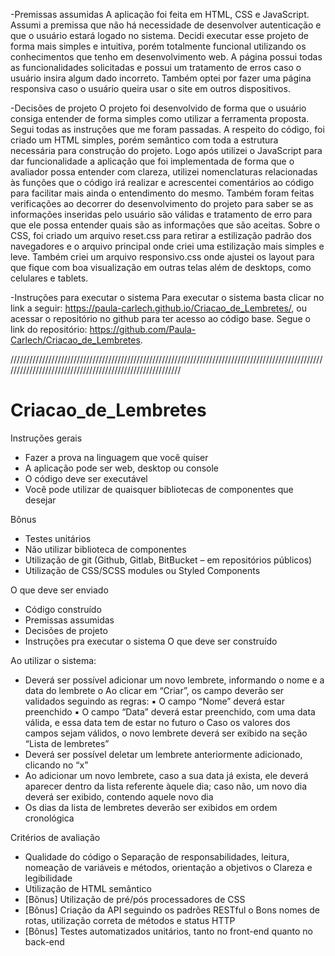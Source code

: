 -Premissas assumidas
A aplicação foi feita em HTML, CSS e JavaScript.
Assumi a premissa que não há necessidade de desenvolver autenticação e que o usuário estará logado no sistema.
Decidi executar esse projeto de forma mais simples e intuitiva, porém totalmente funcional utilizando os conhecimentos que tenho em desenvolvimento web. A página possui todas as funcionalidades solicitadas e possui um tratamento de erros caso o usuário insira algum dado incorreto. Também optei por fazer uma página responsiva caso o usuário queira usar o site em outros dispositivos.

-Decisões de projeto
O projeto foi desenvolvido de forma que o usuário consiga entender de forma simples como utilizar a ferramenta proposta. Segui todas as instruções que me foram passadas. 
A respeito do código, foi criado um HTML simples, porém semântico com toda a estrutura necessária para construção do projeto. Logo após utilizei o JavaScript para dar funcionalidade a aplicação que foi implementada de forma que o avaliador possa entender com clareza, utilizei nomenclaturas relacionadas às funções que o código irá realizar e acrescentei comentários ao código para facilitar mais ainda o entendimento do mesmo. Também foram feitas verificações ao decorrer do desenvolvimento do projeto para saber se as informações inseridas pelo usuário são válidas e tratamento de erro para que ele possa entender quais são as informações que são aceitas.
Sobre o CSS, foi criado um arquivo reset.css para retirar a estilização padrão dos navegadores e o arquivo principal onde criei uma estilização mais simples e leve. Também criei um arquivo responsivo.css onde ajustei os layout para que fique com boa visualização em outras telas além de desktops, como celulares e tablets.

-Instruções para executar o sistema
Para executar o sistema basta clicar no link a seguir: https://paula-carlech.github.io/Criacao_de_Lembretes/, ou acessar o repositório no github para ter acesso ao código base. Segue o link do repositório: https://github.com/Paula-Carlech/Criacao_de_Lembretes.

/////////////////////////////////////////////////////////////////////////////////////////////////////////////////////////////////////////////////////////

# Criacao_de_Lembretes

Instruções gerais
- Fazer a prova na linguagem que você quiser
- A aplicação pode ser web, desktop ou console
- O código deve ser executável
- Você pode utilizar de quaisquer bibliotecas de componentes que desejar

Bônus
- Testes unitários
- Não utilizar biblioteca de componentes
- Utilização de git (Github, Gitlab, BitBucket – em repositórios públicos)
- Utilização de CSS/SCSS modules ou Styled Components

O que deve ser enviado
- Código construído
- Premissas assumidas
- Decisões de projeto
- Instruções pra executar o sistema
O que deve ser construído

Ao utilizar o sistema:
- Deverá ser possível adicionar um novo lembrete, informando o nome e a data do lembrete
o Ao clicar em “Criar”, os campo deverão ser validados seguindo as regras:
▪ O campo “Nome” deverá estar preenchido
▪ O campo “Data” deverá estar preenchido, com uma data válida, e essa data tem de estar no futuro
o Caso os valores dos campos sejam válidos, o novo lembrete deverá ser exibido na seção “Lista de lembretes”
- Deverá ser possível deletar um lembrete anteriormente adicionado, clicando no “x”
- Ao adicionar um novo lembrete, caso a sua data já exista, ele deverá aparecer dentro da lista referente àquele dia; caso não, um novo dia deverá ser exibido, contendo aquele novo dia
- Os dias da lista de lembretes deverão ser exibidos em ordem cronológica

Critérios de avaliação
- Qualidade do código
o Separação de responsabilidades, leitura, nomeação de variáveis e métodos, orientação a objetivos
o Clareza e legibilidade
- Utilização de HTML semântico
- [Bônus] Utilização de pré/pós processadores de CSS
- [Bônus] Criação da API seguindo os padrões RESTful
o Bons nomes de rotas, utilização correta de métodos e status HTTP
- [Bônus] Testes automatizados unitários, tanto no front-end quanto no back-end